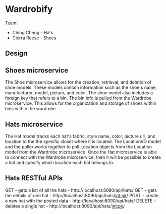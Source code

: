 # Wardrobify

Team:

* Ching Cheng - Hats
* Cierra Reese - Shoes

## Design

## Shoes microservice

The Shoe microservice allows for the creation, retrieval, and deletion of shoe models. These models contain information such as the shoe's name, manufacturer, model, picture, and color. The shoe model also includes a foreign key that refers to a bin. The bin info is pulled from the Wardrobe microservice. This allows for the organization and storage of shoes within bins within the wardrobe

## Hats microservice

The Hat model tracks each hat's fabric, style name, color, picture url, and location to the the specific closet where it is located. The LocationVO model and the poller works together to poll Location objects from the Location model from the Wardrobe microservice. Once the Hat microservice is able to connect with the Wardrobe microservice, then it will be possible to create a hat and specify which location each hat belongs to.

## Hats RESTful APIs
GET - gets a list of all the hats - http://localhost:8090/api/hats/
GET - gets the details of one hat - http://localhost:8090/api/hats/<int:pk>/
POST - create a new hat with the posted data - http://localhost:8090/api/hats/
DELETE - deletes a single hat - http://localhost:8090/api/hats/<int:pk>/
